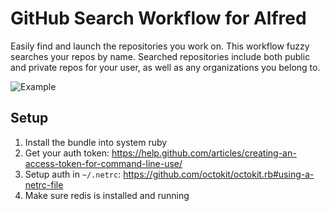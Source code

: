 # GitHub Search Workflow for Alfred

Easily find and launch the repositories you work on. This workflow fuzzy
searches your repos by name. Searched repositories include both public and
private repos for your user, as well as any organizations you belong to.

![Example](http://i.imgur.com/9a07zwz.png)

## Setup

1. Install the bundle into system ruby
1. Get your auth token: https://help.github.com/articles/creating-an-access-token-for-command-line-use/
1. Setup auth in `~/.netrc`: https://github.com/octokit/octokit.rb#using-a-netrc-file
1. Make sure redis is installed and running
